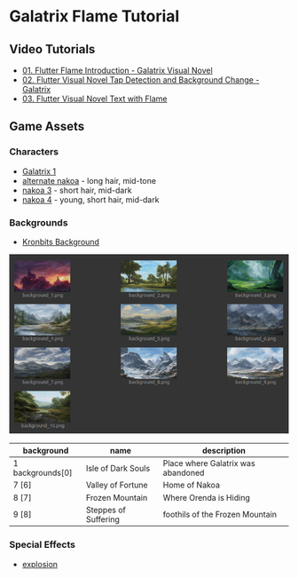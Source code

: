 # Galatrix Flame Tutorial

## Video Tutorials

* [01. Flutter Flame Introduction - Galatrix Visual Novel](https://youtu.be/_2UG3ytyukM)
* [02. Flutter Visual Novel Tap Detection and Background Change - Galatrix](https://youtu.be/IquJtfzi_JM)
* [03. Flutter Visual Novel Text with Flame](https://youtu.be/QQ_kVltCA1w)

## Game Assets

### Characters

* [Galatrix 1](https://www.artbreeder.com/i?k=aa729106ce7faae77a5573582a64)
* [alternate nakoa](https://www.artbreeder.com/i?k=42b77daf429de987883b1dc6ee3c) - long hair, mid-tone
* [nakoa 3](https://www.artbreeder.com/i?k=04b9cd6cbfe593a0f5cfff652ac1) - short hair, mid-dark
* [nakoa 4](https://www.artbreeder.com/i?k=0d0049fe37d6be3f3927d1da95e6) - young, short hair, mid-dark

### Backgrounds

* [Kronbits Background](https://kronbits.itch.io/backgrounds)

![backgrounds](docs/backgrounds.png)

| background | name | description |
| --------  | --------- | ------ |
| 1 backgrounds[0] | Isle of Dark Souls | Place where Galatrix was abandoned |
| 7 [6] | Valley of Fortune | Home of Nakoa |
| 8 [7] | Frozen Mountain | Where Orenda is Hiding |
| 9 [8] | Steppes of Suffering | foothils of the Frozen Mountain |

### Special Effects

* [explosion](https://free-game-assets.itch.io/11-free-pixel-art-explosion-sprites)
